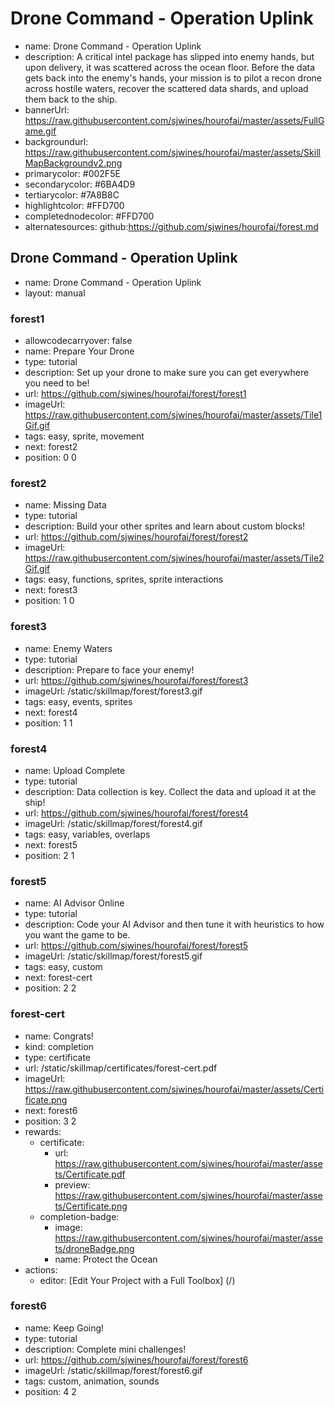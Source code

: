 # Drone Command - Operation Uplink
* name: Drone Command - Operation Uplink
* description: A critical intel package has slipped into enemy hands, but upon delivery, it was scattered across the ocean floor. Before the data gets back into the enemy's hands, your mission is to pilot a recon drone across hostile waters, recover the scattered data shards, and upload them back to the ship.
* bannerUrl: https://raw.githubusercontent.com/sjwines/hourofai/master/assets/FullGame.gif
* backgroundurl: https://raw.githubusercontent.com/sjwines/hourofai/master/assets/SkillMapBackgroundv2.png
* primarycolor: #002F5E
* secondarycolor: #6BA4D9
* tertiarycolor: #7A8B8C
* highlightcolor: #FFD700
* completednodecolor: #FFD700
* alternatesources: github:https://github.com/sjwines/hourofai/forest.md

## Drone Command - Operation Uplink
* name: Drone Command - Operation Uplink
* layout: manual

### forest1
* allowcodecarryover: false
* name: Prepare Your Drone
* type: tutorial
* description: Set up your drone to make sure you can get everywhere you need to be!
* url: https://github.com/sjwines/hourofai/forest/forest1
* imageUrl: https://raw.githubusercontent.com/sjwines/hourofai/master/assets/Tile1Gif.gif
* tags: easy, sprite, movement
* next: forest2
* position: 0 0

### forest2
* name: Missing Data
* type: tutorial
* description: Build your other sprites and learn about custom blocks!
* url: https://github.com/sjwines/hourofai/forest/forest2
* imageUrl: https://raw.githubusercontent.com/sjwines/hourofai/master/assets/Tile2Gif.gif
* tags: easy, functions, sprites, sprite interactions
* next: forest3
* position: 1 0

### forest3
* name: Enemy Waters
* type: tutorial
* description: Prepare to face your enemy!
* url: https://github.com/sjwines/hourofai/forest/forest3
* imageUrl: /static/skillmap/forest/forest3.gif
* tags: easy, events, sprites
* next: forest4
* position: 1 1

### forest4
* name: Upload Complete
* type: tutorial
* description: Data collection is key. Collect the data and upload it at the ship!
* url: https://github.com/sjwines/hourofai/forest/forest4
* imageUrl: /static/skillmap/forest/forest4.gif
* tags: easy, variables, overlaps
* next: forest5
* position: 2 1

### forest5
* name: AI Advisor Online
* type: tutorial
* description: Code your AI Advisor and then tune it with heuristics to how you want the game to be.
* url: https://github.com/sjwines/hourofai/forest/forest5
* imageUrl: /static/skillmap/forest/forest5.gif
* tags: easy, custom
* next: forest-cert
* position: 2 2



### forest-cert
* name: Congrats!
* kind: completion
* type: certificate
* url: /static/skillmap/certificates/forest-cert.pdf
* imageUrl: https://raw.githubusercontent.com/sjwines/hourofai/master/assets/Certificate.png
* next: forest6
* position: 3 2
* rewards:
    * certificate:
        * url: https://raw.githubusercontent.com/sjwines/hourofai/master/assets/Certificate.pdf
        * preview: https://raw.githubusercontent.com/sjwines/hourofai/master/assets/Certificate.png
    * completion-badge:
        * image: https://raw.githubusercontent.com/sjwines/hourofai/master/assets/droneBadge.png
        * name: Protect the Ocean
* actions:
    * editor: [Edit Your Project with a Full Toolbox] (/)


### forest6
* name: Keep Going!
* type: tutorial
* description: Complete mini challenges!
* url: https://github.com/sjwines/hourofai/forest/forest6
* imageUrl: /static/skillmap/forest/forest6.gif
* tags: custom, animation, sounds
* position: 4 2
